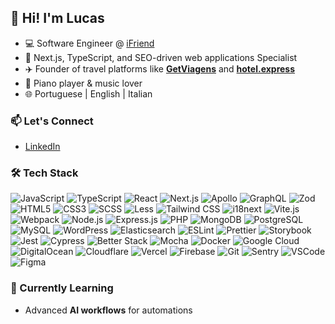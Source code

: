## 👋 Hi! I'm Lucas
- 💻 Software Engineer @ [iFriend](https://theifriend.com)
- 🧠 Next.js, TypeScript, and SEO-driven web applications Specialist
- ✈️ Founder of travel platforms like **[GetViagens](https://getviagens.com)** and **[hotel.express](https://hotel.express)**  
- 🎹 Piano player & music lover
- 🌐 Portuguese | English | Italian

### 📫 Let's Connect
- [LinkedIn](https://www.linkedin.com/in/lucas-portella-332183151)

### 🛠️ Tech Stack
![JavaScript](https://img.shields.io/badge/JavaScript-323330?&style=flat-square&logo=javascript&logoColor=F7DF1E)
![TypeScript](https://img.shields.io/badge/TypeScript-3178C6?&style=flat-square&logo=typescript&logoColor=FFF)
![React](https://img.shields.io/badge/React-20232A?&style=flat-square&logo=react&logoColor=61DAFB)
![Next.js](https://img.shields.io/badge/Next.js-000?&style=flat-square&logo=next.js)
![Apollo](https://img.shields.io/badge/Apollo-311C87?&style=flat-square&logo=apollographql&logoColor=FFF)
![GraphQL](https://img.shields.io/badge/GraphQL-171E26?&style=flat-square&logo=graphql&logoColor=F6009B)
![Zod](https://img.shields.io/badge/zod-%233068b7.svg?style=flat-square&logo=zod&logoColor=white)
![HTML5](https://img.shields.io/badge/HTML5-E34F26?&style=flat-square&logo=html5&logoColor=FFF)
![CSS3](https://img.shields.io/badge/CSS3-1572B6?&style=flat-square&logo=css3)
![SCSS](https://img.shields.io/badge/SCSS-CC6699?&style=flat-square&logo=sass&logoColor=FFF)
![Less](https://img.shields.io/badge/less-2B4C80?style=flat-square&logo=less&logoColor=white)
![Tailwind CSS](https://img.shields.io/badge/Tailwind_CSS-06B6D4?style=flat-square&logo=tailwind-css&logoColor=FFF)
![i18next](https://img.shields.io/badge/i18next-26A69A?style=flat-square&logo=i18next&logoColor=FFF)
![Vite.js](https://img.shields.io/badge/Vite.js-646CFF?&style=flat-square&logo=vite&logoColor=FFF)
![Webpack](https://img.shields.io/badge/Webpack-8DD6F9?&style=flat-square&logo=webpack&logoColor=000)
![Node.js](https://img.shields.io/badge/Node.js-339933?&style=flat-square&logo=node.js&logoColor=FFF)
![Express.js](https://img.shields.io/badge/Express.js-000000?&style=flat-square&logo=express)
![PHP](https://img.shields.io/badge/php-%23777BB4.svg?style=flat-square&logo=php&logoColor=white)
![MongoDB](https://img.shields.io/badge/MongoDB-47A248?&style=flat-square&logo=mongodb&logoColor=FFF)
![PostgreSQL](https://img.shields.io/badge/PostgreSQL-4169E1?&style=flat-square&logo=postgresql&logoColor=FFF)
![MySQL](https://img.shields.io/badge/MySQL-4479A1?&style=flat-square&logo=mysql&logoColor=FFF)
![WordPress](https://img.shields.io/badge/WordPress-%23117AC9.svg?style=flat-square&logo=WordPress&logoColor=white)
![Elasticsearch](https://img.shields.io/badge/Elasticsearch-101c3f?style=flat-square&logo=elasticsearch)
![ESLint](https://img.shields.io/badge/ESLint-4B32C3?&style=flat-square&logo=eslint)
![Prettier](https://img.shields.io/badge/Prettier-F7B93E?&style=flat-square&logo=prettier&logoColor=000)
![Storybook](https://img.shields.io/badge/Storybook-FF4785?&style=flat-square&logo=storybook&logoColor=FFF)
![Jest](https://img.shields.io/badge/Jest-C21325?&style=flat-square&logo=jest)
![Cypress](https://img.shields.io/badge/Cypress-17202C?style=flat-square&logo=cypress)
![Better Stack](https://img.shields.io/badge/Better%20Stack-000000?style=flat-square&logo=betterstack)
![Mocha](https://img.shields.io/badge/Mocha-8D6748?&style=flat-square&logo=mocha&logoColor=FFF)
![Docker](https://img.shields.io/badge/Docker-2496ED?&style=flat-square&logo=docker&logoColor=FFF)
![Google Cloud](https://img.shields.io/badge/GoogleCloud-%234285F4.svg?style=flat-square&logo=google-cloud&logoColor=white)
![DigitalOcean](https://img.shields.io/badge/DigitalOcean-%230167ff.svg?style=flat-square&logo=digitalOcean&logoColor=white)
![Cloudflare](https://img.shields.io/badge/Cloudflare-F38020?&style=flat-square&logo=cloudflare&logoColor=FFF)
![Vercel](https://img.shields.io/badge/Vercel-000?&style=flat-square&logo=vercel&logoColor=FFF)
![Firebase](https://img.shields.io/badge/Firebase-039BE5?&style=flat-square&logo=firebase)
![Git](https://img.shields.io/badge/Git-F05032?&style=flat-square&logo=git&logoColor=FFF)
![Sentry](https://img.shields.io/badge/Sentry-362D59?&style=flat-square&logo=sentry)
![VSCode](https://img.shields.io/badge/VSCode-007ACC?style=flat-square&logo=visual-studio-code)
![Figma](https://img.shields.io/badge/Figma-F24E1E?&style=flat-square&logo=figma&logoColor=FFF)

### 🌱 Currently Learning
- Advanced **AI workflows** for automations

